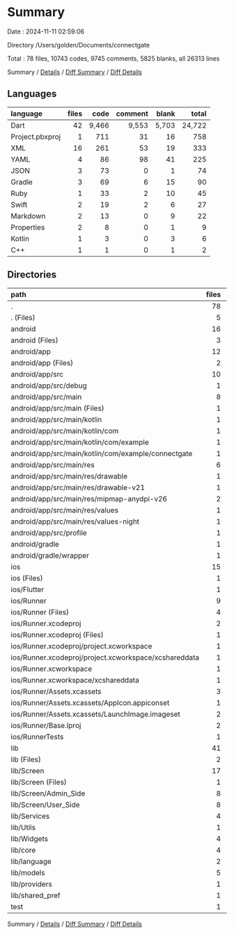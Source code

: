 # Summary

Date : 2024-11-11 02:59:06

Directory /Users/golden/Documents/connectgate

Total : 78 files,  10743 codes, 9745 comments, 5825 blanks, all 26313 lines

Summary / [Details](details.md) / [Diff Summary](diff.md) / [Diff Details](diff-details.md)

## Languages
| language | files | code | comment | blank | total |
| :--- | ---: | ---: | ---: | ---: | ---: |
| Dart | 42 | 9,466 | 9,553 | 5,703 | 24,722 |
| Project.pbxproj | 1 | 711 | 31 | 16 | 758 |
| XML | 16 | 261 | 53 | 19 | 333 |
| YAML | 4 | 86 | 98 | 41 | 225 |
| JSON | 3 | 73 | 0 | 1 | 74 |
| Gradle | 3 | 69 | 6 | 15 | 90 |
| Ruby | 1 | 33 | 2 | 10 | 45 |
| Swift | 2 | 19 | 2 | 6 | 27 |
| Markdown | 2 | 13 | 0 | 9 | 22 |
| Properties | 2 | 8 | 0 | 1 | 9 |
| Kotlin | 1 | 3 | 0 | 3 | 6 |
| C++ | 1 | 1 | 0 | 1 | 2 |

## Directories
| path | files | code | comment | blank | total |
| :--- | ---: | ---: | ---: | ---: | ---: |
| . | 78 | 10,743 | 9,745 | 5,825 | 26,313 |
| . (Files) | 5 | 96 | 98 | 48 | 242 |
| android | 16 | 204 | 57 | 31 | 292 |
| android (Files) | 3 | 40 | 0 | 9 | 49 |
| android/app | 12 | 159 | 57 | 22 | 238 |
| android/app (Files) | 2 | 81 | 6 | 7 | 94 |
| android/app/src | 10 | 78 | 51 | 15 | 144 |
| android/app/src/debug | 1 | 3 | 4 | 1 | 8 |
| android/app/src/main | 8 | 72 | 43 | 13 | 128 |
| android/app/src/main (Files) | 1 | 37 | 11 | 2 | 50 |
| android/app/src/main/kotlin | 1 | 3 | 0 | 3 | 6 |
| android/app/src/main/kotlin/com | 1 | 3 | 0 | 3 | 6 |
| android/app/src/main/kotlin/com/example | 1 | 3 | 0 | 3 | 6 |
| android/app/src/main/kotlin/com/example/connectgate | 1 | 3 | 0 | 3 | 6 |
| android/app/src/main/res | 6 | 32 | 32 | 8 | 72 |
| android/app/src/main/res/drawable | 1 | 4 | 7 | 2 | 13 |
| android/app/src/main/res/drawable-v21 | 1 | 4 | 7 | 2 | 13 |
| android/app/src/main/res/mipmap-anydpi-v26 | 2 | 6 | 0 | 2 | 8 |
| android/app/src/main/res/values | 1 | 9 | 9 | 1 | 19 |
| android/app/src/main/res/values-night | 1 | 9 | 9 | 1 | 19 |
| android/app/src/profile | 1 | 3 | 4 | 1 | 8 |
| android/gradle | 1 | 5 | 0 | 0 | 5 |
| android/gradle/wrapper | 1 | 5 | 0 | 0 | 5 |
| ios | 15 | 977 | 37 | 43 | 1,057 |
| ios (Files) | 1 | 33 | 2 | 10 | 45 |
| ios/Flutter | 1 | 26 | 0 | 1 | 27 |
| ios/Runner | 9 | 184 | 2 | 10 | 196 |
| ios/Runner (Files) | 4 | 96 | 0 | 5 | 101 |
| ios/Runner.xcodeproj | 2 | 719 | 31 | 17 | 767 |
| ios/Runner.xcodeproj (Files) | 1 | 711 | 31 | 16 | 758 |
| ios/Runner.xcodeproj/project.xcworkspace | 1 | 8 | 0 | 1 | 9 |
| ios/Runner.xcodeproj/project.xcworkspace/xcshareddata | 1 | 8 | 0 | 1 | 9 |
| ios/Runner.xcworkspace | 1 | 8 | 0 | 1 | 9 |
| ios/Runner.xcworkspace/xcshareddata | 1 | 8 | 0 | 1 | 9 |
| ios/Runner/Assets.xcassets | 3 | 27 | 0 | 3 | 30 |
| ios/Runner/Assets.xcassets/AppIcon.appiconset | 1 | 1 | 0 | 0 | 1 |
| ios/Runner/Assets.xcassets/LaunchImage.imageset | 2 | 26 | 0 | 3 | 29 |
| ios/Runner/Base.lproj | 2 | 61 | 2 | 2 | 65 |
| ios/RunnerTests | 1 | 7 | 2 | 4 | 13 |
| lib | 41 | 9,452 | 9,543 | 5,697 | 24,692 |
| lib (Files) | 2 | 96 | 15 | 12 | 123 |
| lib/Screen | 17 | 7,135 | 7,444 | 4,183 | 18,762 |
| lib/Screen (Files) | 1 | 94 | 37 | 11 | 142 |
| lib/Screen/Admin_Side | 8 | 3,994 | 4,432 | 2,066 | 10,492 |
| lib/Screen/User_Side | 8 | 3,047 | 2,975 | 2,106 | 8,128 |
| lib/Services | 4 | 735 | 445 | 159 | 1,339 |
| lib/Utils | 1 | 0 | 23 | 11 | 34 |
| lib/Widgets | 4 | 601 | 1,412 | 1,192 | 3,205 |
| lib/core | 4 | 234 | 107 | 54 | 395 |
| lib/language | 2 | 474 | 12 | 18 | 504 |
| lib/models | 5 | 113 | 48 | 38 | 199 |
| lib/providers | 1 | 32 | 35 | 19 | 86 |
| lib/shared_pref | 1 | 32 | 2 | 11 | 45 |
| test | 1 | 14 | 10 | 6 | 30 |

Summary / [Details](details.md) / [Diff Summary](diff.md) / [Diff Details](diff-details.md)